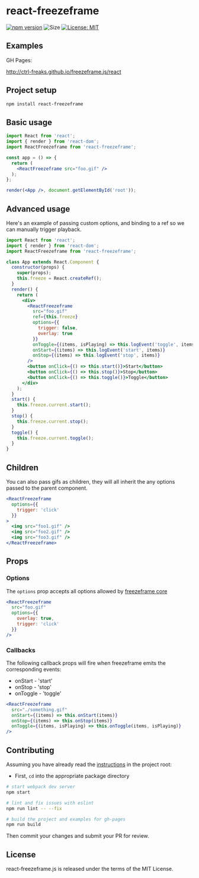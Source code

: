 # react-freezeframe

[![npm version](https://badge.fury.io/js/react-freezeframe.svg)](https://badge.fury.io/js/react-freezeframe)
![Size](https://img.shields.io/github/size/ctrl-freaks/freezeframe.js/packages/react-freezeframe/dist/ReactFreezeframe.js.svg)
[![License: MIT](https://img.shields.io/badge/License-MIT-blue.svg)](https://opensource.org/licenses/MIT)

## Examples

GH Pages:

http://ctrl-freaks.github.io/freezeframe.js/react

## Project setup

```bash
npm install react-freezeframe
```

## Basic usage

```jsx
import React from 'react';
import { render } from 'react-dom';
import ReactFreezeframe from 'react-freezeframe';

const app = () => {
  return (
    <ReactFreezeframe src="foo.gif" />
  );
};

render(<App />, document.getElementById('root'));
```

## Advanced usage

Here's an example of passing custom options, and binding to a ref so we can manually trigger playback.

```jsx
import React from 'react';
import { render } from 'react-dom';
import ReactFreezeframe from 'react-freezeframe';

class App extends React.Component {
  constructor(props) {
    super(props);
    this.freeze = React.createRef();
  }
  render() {
    return (
      <div>
        <ReactFreezeframe
          src="foo.gif"
          ref={this.freeze}
          options={{
            trigger: false,
            overlay: true
          }}
          onToggle={(items, isPlaying) => this.logEvent('toggle', items, isPlaying)}
          onStart={(items) => this.logEvent('start', items)}
          onStop={(items) => this.logEvent('stop', items)}
        />
        <button onClick={() => this.start()}>Start</button>
        <button onClick={() => this.stop()}>Stop</button>
        <button onClick={() => this.toggle()}>Toggle</button>
      </div>
    );
  }
  start() {
    this.freeze.current.start();
  }
  stop() {
    this.freeze.current.stop();
  }
  toggle() {
    this.freeze.current.toggle();
  }
}
```

## Children

You can also pass gifs as children, they will all inherit the any options passed to the parent component.

```jsx
<ReactFreezeframe
  options={{
    trigger: 'click'
  }}
>
  <img src="foo1.gif" />
  <img src="foo2.gif" />
  <img src="foo3.gif" />
</ReactFreezeframe>
```

## Props

### Options

The `options` prop accepts all options allowed by [freezeframe core](../freezeframe#options)

```jsx
<ReactFreezeframe
  src="foo.gif"
  options={{
    overlay: true,
    trigger: 'click'
  }}
/>
```

### Callbacks

The following callback props will fire when freezeframe emits the corresponding events:

- onStart - 'start'
- onStop - 'stop'
- onToggle - 'toggle'

```jsx
<ReactFreezeframe
  src="./something.gif"
  onStart={(items) => this.onStart(items)}
  onStop={(items) => this.onStop(items)}
  onToggle={(items, isPlaying) => this.onToggle(items, isPlaying)}
/>
```

## Contributing

Assuming you have already read the [instructions](../../README.md#contributing) in the project root:

- First, `cd` into the appropriate package directory

```bash
# start webpack dev server
npm start
```

```bash
# lint and fix issues with eslint
npm run lint -- --fix
```

```bash
# build the project and examples for gh-pages
npm run build
```

Then commit your changes and submit your PR for review.

## License

react-freezeframe.js is released under the terms of the MIT License.
